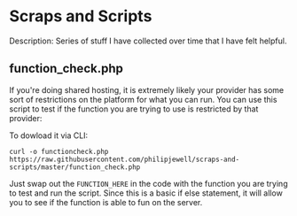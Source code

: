 # Scraps and Scripts
Description: Series of stuff I have collected over time that I have felt helpful.

## function_check.php

If you're doing shared hosting, it is extremely likely your provider has some sort of restrictions on the platform for what you can run. You can use this script to test if the function you are trying to use is restricted by that provider:

To dowload it via CLI:

```
curl -o functioncheck.php https://raw.githubusercontent.com/philipjewell/scraps-and-scripts/master/function_check.php
```

Just swap out the `FUNCTION_HERE` in the code with the function you are trying to test and run the script. Since this is a basic if else statement, it will allow you to see if the function is able to fun on the server. 
